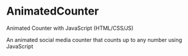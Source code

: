 # AnimatedCounter

Animated Counter with JavaScript  (HTML/CSS/JS)

An animated social media counter that counts up to any number using JavaScript